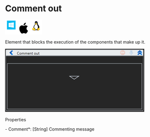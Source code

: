 # Comment out

![](<../../../.gitbook/assets/image (10).png>)

Element that blocks the execution of the components that make up it.

![](<../../../.gitbook/assets/1 (65).png>)

Properties

&#x20;\- Comment\*: \[String] Commenting message

